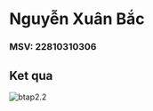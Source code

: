 # Nguyễn Xuân Bắc
### MSV: 22810310306
## Ket qua

![btap2.2](https://github.com/user-attachments/assets/4f03c6ce-5e4c-45b4-a22d-26c89c7f73d0)
